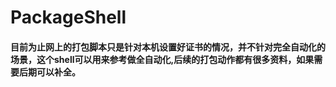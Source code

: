 # PackageShell
#### 目前为止网上的打包脚本只是针对本机设置好证书的情况，并不针对完全自动化的场景，这个shell可以用来参考做全自动化,后续的打包动作都有很多资料，如果需要后期可以补全。